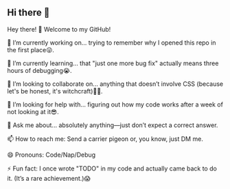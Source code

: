 ## Hi there 👋

Hey there! 👋 Welcome to my GitHub!

🔭 I’m currently working on... trying to remember why I opened this repo in the first place😜.

🌱 I’m currently learning... that "just one more bug fix" actually means three hours of debugging😭.

👯 I’m looking to collaborate on... anything that doesn’t involve CSS (because let's be honest, it's witchcraft)🧙‍♀️.

🤔 I’m looking for help with... figuring out how my code works after a week of not looking at it😎.

💬 Ask me about... absolutely anything—just don’t expect a correct answer.

📫 How to reach me: Send a carrier pigeon or, you know, just DM me.

😄 Pronouns: Code/Nap/Debug

⚡ Fun fact: I once wrote "TODO" in my code and actually came back to do it. (It’s a rare achievement.)😱
